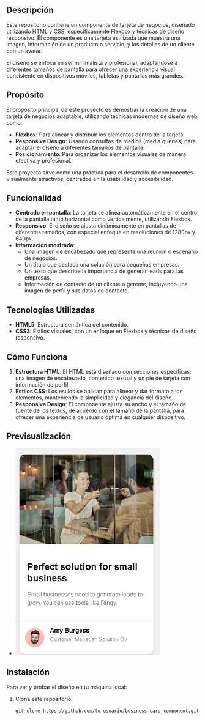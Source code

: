 
## Descripción

Este repositorio contiene un componente de tarjeta de negocios, diseñado utilizando HTML y CSS, específicamente Flexbox y técnicas de diseño responsivo. El componente es una tarjeta estilizada que muestra una imagen, información de un producto o servicio, y los detalles de un cliente con un avatar.

El diseño se enfoca en ser minimalista y profesional, adaptándose a diferentes tamaños de pantalla para ofrecer una experiencia visual consistente en dispositivos móviles, tabletas y pantallas más grandes.

## Propósito

El propósito principal de este proyecto es demostrar la creación de una tarjeta de negocios adaptable, utilizando técnicas modernas de diseño web como:

- **Flexbox**: Para alinear y distribuir los elementos dentro de la tarjeta.
- **Responsive Design**: Usando consultas de medios (media queries) para adaptar el diseño a diferentes tamaños de pantalla.
- **Posicionamiento**: Para organizar los elementos visuales de manera efectiva y profesional.

Este proyecto sirve como una práctica para el desarrollo de componentes visualmente atractivos, centrados en la usabilidad y accesibilidad.

## Funcionalidad

- **Centrado en pantalla**: La tarjeta se alinea automáticamente en el centro de la pantalla tanto horizontal como verticalmente, utilizando Flexbox.
- **Responsivo**: El diseño se ajusta dinámicamente en pantallas de diferentes tamaños, con especial enfoque en resoluciones de 1280px y 640px.
- **Información mostrada**:
  - Una imagen de encabezado que representa una reunión o escenario de negocios.
  - Un título que destaca una solución para pequeñas empresas.
  - Un texto que describe la importancia de generar leads para las empresas.
  - Información de contacto de un cliente o gerente, incluyendo una imagen de perfil y sus datos de contacto.

## Tecnologías Utilizadas

- **HTML5**: Estructura semántica del contenido.
- **CSS3**: Estilos visuales, con un enfoque en Flexbox y técnicas de diseño responsivo.

## Cómo Funciona

1. **Estructura HTML**: El HTML está diseñado con secciones específicas: una imagen de encabezado, contenido textual y un pie de tarjeta con información de perfil.
2. **Estilos CSS**: Los estilos se aplican para alinear y dar formato a los elementos, manteniendo la simplicidad y elegancia del diseño.
3. **Responsive Design**: El componente ajusta su ancho y el tamaño de fuente de los textos, de acuerdo con el tamaño de la pantalla, para ofrecer una experiencia de usuario óptima en cualquier dispositivo.


## Previsualización

- <img src="./img/Captura de pantalla_4-10-2024_212336_127.0.0.1.jpeg" alt="Prueba" width=""/>

## Instalación

Para ver y probar el diseño en tu máquina local:

1. Clona este repositorio:
   ```bash
   git clone https://github.com/tu-usuario/business-card-component.git
